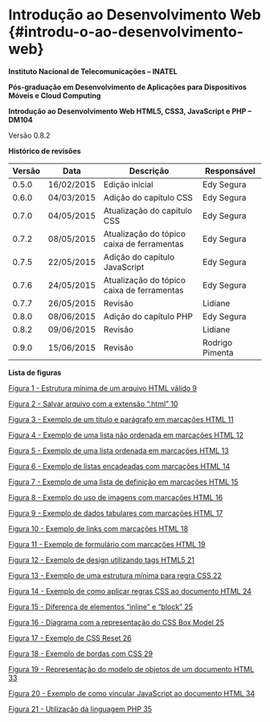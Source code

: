 # Introdução ao Desenvolvimento Web {#introdu-o-ao-desenvolvimento-web}

**Instituto Nacional de Telecomunicações – INATEL**

**Pós-graduação em Desenvolvimento de Aplicações para Dispositivos Móveis e Cloud Computing**

**Introdução ao Desenvolvimento Web HTML5, CSS3, JavaScript e PHP – DM104**

Versão 0.8.2

**Histórico de revisões**

| **Versão** | **Data** | **Descrição** | **Responsável** |
| --- | --- | --- | --- |
| 0.5.0 | 16/02/2015 | Edição inicial | Edy Segura |
| 0.6.0 | 04/03/2015 | Adição do capítulo CSS | Edy Segura |
| 0.7.0 | 04/05/2015 | Atualização do capítulo CSS | Edy Segura |
| 0.7.2 | 08/05/2015 | Atualização do tópico caixa de ferramentas | Edy Segura |
| 0.7.5 | 22/05/2015 | Adição do capítulo JavaScript | Edy Segura |
| 0.7.6 | 24/05/2015 | Atualização do tópico caixa de ferramentas | Edy Segura |
| 0.7.7 | 26/05/2015 | Revisão | Lidiane |
| 0.8.0 | 08/06/2015 | Adição do capítulo PHP | Edy Segura |
| 0.8.2 | 09/06/2015 | Revisão | Lidiane |
| 0.9.0 | 15/06/2015 | Revisão | Rodrigo Pimenta |

**Lista de figuras**

[Figura 1 - Estrutura mínima de um arquivo HTML válido 9](export/introducao_a_linguagem_html/README.md#300807028416024-_Toc421661393)

[Figura 2 - Salvar arquivo com a extensão “.html” 10](export/introducao_a_linguagem_html/exemplos_de_uso_da_linguagem_html.md#300807028416024-_Toc421661394)

[Figura 3 - Exemplo de um título e parágrafo em marcações HTML 11](export/introducao_a_linguagem_html/titulo_e_paragrafo.md#300807028416024-_Toc421661395)

[Figura 4 - Exemplo de uma lista não ordenada em marcações HTML 12](export/introducao_a_linguagem_html/lista_nao_ordenada.md#300807028416024-_Toc421661396)

[Figura 5 - Exemplo de uma lista ordenada em marcações HTML 13](export/introducao_a_linguagem_html/lista_ordenada.md#300807028416024-_Toc421661397)

[Figura 6 - Exemplo de listas encadeadas com marcações HTML 14](export/introducao_a_linguagem_html/lista_encadeada.md#300807028416024-_Toc421661398)

[Figura 7 - Exemplo de uma lista de definição em marcações HTML 15](export/introducao_a_linguagem_html/lista_de_definicao.md#300807028416024-_Toc421661399)

[Figura 8 - Exemplo do uso de imagens com marcações HTML 16](export/introducao_a_linguagem_html/imagens_de_conteudo.md#300807028416024-_Toc421661400)

[Figura 9 - Exemplo de dados tabulares com marcações HTML 17](export/introducao_a_linguagem_html/dados_tabulares.md#300807028416024-_Toc421661401)

[Figura 10 - Exemplo de links com marcações HTML 18](export/introducao_a_linguagem_html/links.md#300807028416024-_Toc421661402)

[Figura 11 - Exemplo de formulário com marcações HTML 19](export/introducao_a_linguagem_html/formularios.md#300807028416024-_Toc421661403)

[Figura 12 - Exemplo de design utilizando tags HTML5 21](export/html5/novos_elementos.md#300807028416024-_Toc421661404)

[Figura 13 - Exemplo de uma estrutura mínima para regra CSS 22](export/introducao_as_css/sintaxe_css.md#300807028416024-_Toc421661405)

[Figura 14 - Exemplo de como aplicar regras CSS ao documento HTML 24](export/introducao_as_css/aplicar_regras_css_ao_documento_html.md#300807028416024-_Toc421661406)

[Figura 15 - Diferença de elementos “inline” e “block” 25](export/introducao_as_css/css_box_model.md#300807028416024-_Toc421661407)

[Figura 16 - Diagrama com a representação do CSS Box Model 25](export/introducao_as_css/css_box_model.md#300807028416024-_Toc421661408)

[Figura 17 - Exemplo de CSS Reset 26](export/introducao_as_css/css_box_model.md#300807028416024-_Toc421661409)

[Figura 18 - Exemplo de bordas com CSS 29](export/introducao_as_css/bordas.md#300807028416024-_Toc421661410)

[Figura 19 - Representação do modelo de objetos de um documento HTML 33](export/introducao_a_javascript/api_dom.md#300807028416024-_Toc421661411)

[Figura 20 - Exemplo de como vincular JavaScript ao documento HTML 34](export/introducao_a_javascript/vincular_javascript_ao_documento_html.md#300807028416024-_Toc421661412)

[Figura 21 - Utilização da linguagem PHP 35](export/introducao_a_php/README.md#300807028416024-_Toc421661413)